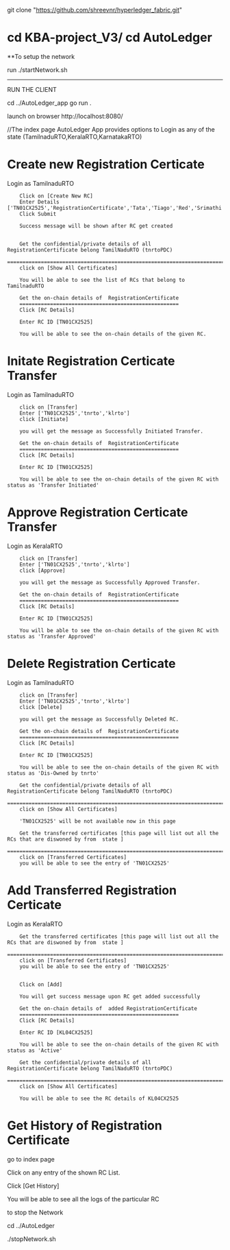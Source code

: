 
git clone "https://github.com/shreevnr/hyperledger_fabric.git"



cd KBA-project_V3/
cd AutoLedger
============================

**To setup the network

run ./startNetwork.sh

-------------------------------------
RUN THE CLIENT

cd ../AutoLedger_app
go run .

launch on browser http://localhost:8080/

//The index page AutoLedger App provides options to Login as any of the state (TamilnaduRTO,KeralaRTO,KarnatakaRTO)

Create new Registration Certicate
=================================

Login as TamilnaduRTO

		Click on [Create New RC]
		Enter Details ['TN01CX2525','RegistrationCertificate','Tata','Tiago','Red','Srimathi','AD111111','EN11111','IC11111','PC111111','tnrto']
		Click Submit

		Success message will be shown after RC get created


		Get the confidential/private details of all RegistrationCertificate belong TamilNaduRTO (tnrtoPDC)
		==================================================================================================
		click on [Show All Certificates]
		
		You will be able to see the list of RCs that belong to TamilnaduRTO
		
		Get the on-chain details of  RegistrationCertificate 
		====================================================
		Click [RC Details]
		
		Enter RC ID [TN01CX2525]
		
		You will be able to see the on-chain details of the given RC.
		
		

Initate Registration Certicate Transfer
========================================

Login as TamilnaduRTO


		click on [Transfer]
		Enter ['TN01CX2525','tnrto','klrto']
		click [Initiate]
		
		you will get the message as Successfully Initiated Transfer.
		
		Get the on-chain details of  RegistrationCertificate 
		====================================================
		Click [RC Details]
		
		Enter RC ID [TN01CX2525]
		
		You will be able to see the on-chain details of the given RC with status as 'Transfer Initiated'
		
		
Approve Registration Certicate Transfer
========================================

Login as KeralaRTO


		click on [Transfer]
		Enter ['TN01CX2525','tnrto','klrto']
		click [Approve]
		
		you will get the message as Successfully Approved Transfer.
		
		Get the on-chain details of  RegistrationCertificate 
		====================================================
		Click [RC Details]
		
		Enter RC ID [TN01CX2525]
		
		You will be able to see the on-chain details of the given RC with status as 'Transfer Approved'
		
		
Delete Registration Certicate
========================================

Login as TamilnaduRTO


		click on [Transfer]
		Enter ['TN01CX2525','tnrto','klrto']
		click [Delete]
		
		you will get the message as Successfully Deleted RC.
		
		Get the on-chain details of  RegistrationCertificate 
		====================================================
		Click [RC Details]
		
		Enter RC ID [TN01CX2525]
		
		You will be able to see the on-chain details of the given RC with status as 'Dis-Owned by tnrto'
		
		Get the confidential/private details of all RegistrationCertificate belong TamilNaduRTO (tnrtoPDC)
		==================================================================================================
		click on [Show All Certificates]
		
		'TN01CX2525' will be not available now in this page
		
		Get the transferred certificates [this page will list out all the RCs that are diswoned by from  state ]
		========================================================================================================
		click on [Transferred Certificates]
		you will be able to see the entry of 'TN01CX2525' 
		

Add Transferred Registration Certicate
========================================
Login as KeralaRTO

		Get the transferred certificates [this page will list out all the RCs that are diswoned by from  state ]
		========================================================================================================
		click on [Transferred Certificates]
		you will be able to see the entry of 'TN01CX2525' 


		Click on [Add] 
		
		You will get success message upon RC get added successfully
		
		Get the on-chain details of  added RegistrationCertificate 
		====================================================
		Click [RC Details]
		
		Enter RC ID [KL04CX2525]
		
		You will be able to see the on-chain details of the given RC with status as 'Active'
		
		Get the confidential/private details of all RegistrationCertificate belong TamilNaduRTO (tnrtoPDC)
		==================================================================================================
		click on [Show All Certificates]
		
		You will be able to see the RC details of KL04CX2525


Get History of Registration Certificate
========================================
go to index page

Click on any entry of the shown RC List.

Click [Get History]

You will be able to see all the logs of the particular RC


to stop the Network

cd ../AutoLedger

./stopNetwork.sh




		
		
		
		
		
		
		
		
		
		

